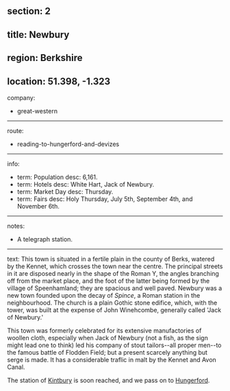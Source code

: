section: 2
----
title: Newbury
----
region: Berkshire
----
location: 51.398, -1.323
----
company:
- great-western
----
route:
- reading-to-hungerford-and-devizes
----
info:
- term: Population
  desc: 6,161.
- term: Hotels
  desc: White Hart, Jack of Newbury.
- term: Market Day
  desc: Thursday.
- term: Fairs
  desc: Holy Thursday, July 5th, September 4th,
  and November 6th.
----
notes:
- A telegraph station.
----
text: This town is situated in a fertile plain in the county of Berks, watered by the Kennet, which crosses the town near the centre. The principal streets in it are disposed nearly in the shape of the Roman Y, the angles branching off from the market place, and the foot of the latter being formed by the village of Speenhamland; they are spacious and well paved. Newbury was a new town founded upon the decay of *Spince*, a Roman station in the neighbourhood. The church is a plain Gothic stone edifice, which, with the tower, was built at the expense of John Winehcombe, generally called 'Jack of Newbury.'

This town was formerly celebrated for its extensive manufactories of woollen cloth, especially when Jack of Newbury (not a fish, as the sign might lead one to think) led his company of stout tailors--all proper men--to the famous battle of Flodden Field; but a present scarcely anything but serge is made. It has a considerable traflic in malt by the Kennet and Avon Canal.

The station of [Kintbury](/stations/kintbury) is soon reached, and we pass on to [Hungerford](/stations/hungerford).
